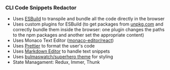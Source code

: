 ### CLI Code Snippets Redactor

- Uses [ESBuild](https://esbuild.github.io/) to transpile and bundle all the code directly in the browser
- Uses custom plugins for ESBuild (to get packages from [unpkg.com](https://unpkg.com/) and correctly bundle them inside the browser: one plugin changes the paths to the npm packages and another set the appropriate content)
- Uses Monaco Text Editor ([monaco-editor/react](https://www.npmjs.com/package/@monaco-editor/react))
- Uses [Prettier](https://www.npmjs.com/package/prettier) to format the user's code
- Uses [Markdown Editor](https://www.npmjs.com/package/@uiw/react-md-editor) to handle text snippets
- Uses [bulmaswatch/superhero theme](https://jenil.github.io/bulmaswatch/superhero/) for styling
- State Managament: Redux, Immer, Thunk
